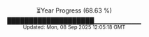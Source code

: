<p align="center">
⏳Year Progress (68.63 %)<br>
████████████████████▁▁▁▁▁▁▁▁▁▁ <br>
<sub>Updated: Mon, 08 Sep 2025 12:05:18 GMT</sub>
</p>

